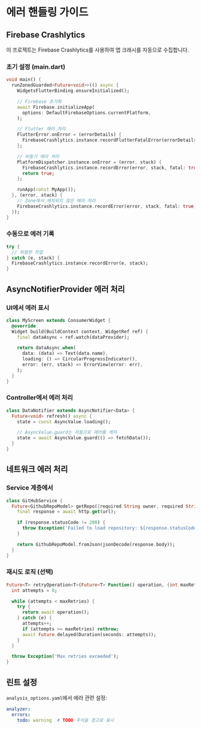 # 에러 핸들링 가이드

## Firebase Crashlytics

이 프로젝트는 Firebase Crashlytics를 사용하여 앱 크래시를 자동으로 수집합니다.

### 초기 설정 (main.dart)

```dart
void main() {
  runZonedGuarded<Future<void>>(() async {
    WidgetsFlutterBinding.ensureInitialized();

    // Firebase 초기화
    await Firebase.initializeApp(
      options: DefaultFirebaseOptions.currentPlatform,
    );

    // Flutter 에러 처리
    FlutterError.onError = (errorDetails) {
      FirebaseCrashlytics.instance.recordFlutterFatalError(errorDetails);
    };

    // 비동기 에러 처리
    PlatformDispatcher.instance.onError = (error, stack) {
      FirebaseCrashlytics.instance.recordError(error, stack, fatal: true);
      return true;
    };

    runApp(const MyApp());
  }, (error, stack) {
    // Zone에서 캐치되지 않은 에러 처리
    FirebaseCrashlytics.instance.recordError(error, stack, fatal: true);
  });
}
```

### 수동으로 에러 기록

```dart
try {
  // 위험한 작업
} catch (e, stack) {
  FirebaseCrashlytics.instance.recordError(e, stack);
}
```

## AsyncNotifierProvider 에러 처리

### UI에서 에러 표시

```dart
class MyScreen extends ConsumerWidget {
  @override
  Widget build(BuildContext context, WidgetRef ref) {
    final dataAsync = ref.watch(dataProvider);

    return dataAsync.when(
      data: (data) => Text(data.name),
      loading: () => CircularProgressIndicator(),
      error: (err, stack) => ErrorView(error: err),
    );
  }
}
```

### Controller에서 에러 처리

```dart
class DataNotifier extends AsyncNotifier<Data> {
  Future<void> refresh() async {
    state = const AsyncValue.loading();

    // AsyncValue.guard는 자동으로 에러를 캐치
    state = await AsyncValue.guard(() => fetchData());
  }
}
```

## 네트워크 에러 처리

### Service 계층에서

```dart
class GitHubService {
  Future<GithubRepoModel> getRepo({required String owner, required String repo}) async {
    final response = await http.get(url);

    if (response.statusCode != 200) {
      throw Exception('Failed to load repository: ${response.statusCode}');
    }

    return GithubRepoModel.fromJson(jsonDecode(response.body));
  }
}
```

### 재시도 로직 (선택)

```dart
Future<T> retryOperation<T>(Future<T> Function() operation, {int maxRetries = 3}) async {
  int attempts = 0;

  while (attempts < maxRetries) {
    try {
      return await operation();
    } catch (e) {
      attempts++;
      if (attempts >= maxRetries) rethrow;
      await Future.delayed(Duration(seconds: attempts));
    }
  }

  throw Exception('Max retries exceeded');
}
```

## 린트 설정

`analysis_options.yaml`에서 에러 관련 설정:

```yaml
analyzer:
  errors:
    todo: warning  # TODO 주석을 경고로 표시
```
